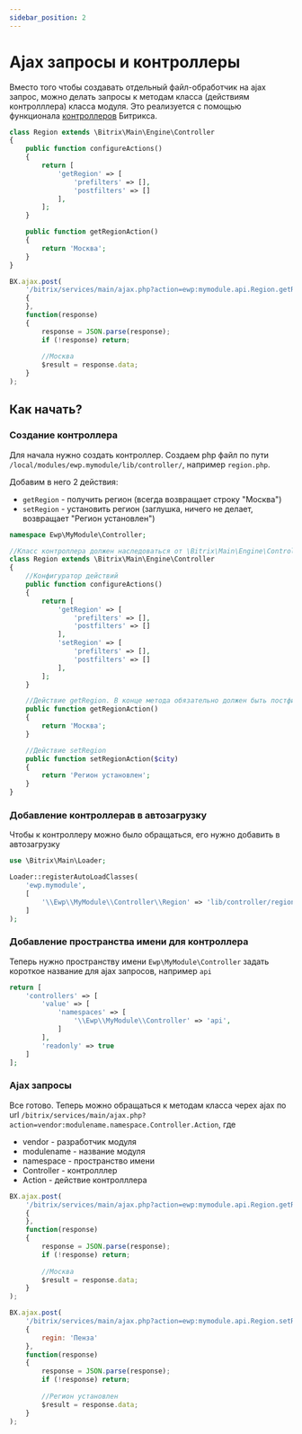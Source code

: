 ```yaml
---
sidebar_position: 2
---
```


# Ajax запросы и контроллеры

Вместо того чтобы создавать отдельный файл-обработчик на ajax запрос, можно делать запросы к методам класса (действиям контролллера) класса модуля. Это реализуется с помощью функционала [контроллеров](https://dev.1c-bitrix.ru/learning/course/index.php?COURSE_ID=43&LESSON_ID=6436&LESSON_PATH=3913.3516.5062.3750.6436) Битрикса.

```php title="Контроллер /local/modules/ewp.mymodule/lib/controller/region.php"
class Region extends \Bitrix\Main\Engine\Controller
{
	public function configureActions()
	{
		return [
			'getRegion' => [
				'prefilters' => [],
				'postfilters' => []
			],
		];
	}

	public function getRegionAction()
	{
		return 'Москва';
	}
}
```

```js title="js ajax запрос"
BX.ajax.post(
	'/bitrix/services/main/ajax.php?action=ewp:mymodule.api.Region.getRegion',
	{
	},
	function(response)
	{
		response = JSON.parse(response);
		if (!response) return;
		
		//Москва
		$result = response.data;
	}
);
```

## Как начать?

### Создание контроллера

Для начала нужно создать контроллер. Создаем php файл по пути `/local/modules/ewp.mymodule/lib/controller/`, например `region.php`.

Добавим в него 2 действия:
- `getRegion` - получить регион (всегда возвращает строку "Москва")
- `setRegion` - установить регион (заглушка, ничего не делает, возвращает "Регион установлен")

```php title="/local/modules/ewp.mymodule/lib/controller/region.php"
namespace Ewp\MyModule\Controller;

//Класс контроллера должен наследоваться от \Bitrix\Main\Engine\Controller
class Region extends \Bitrix\Main\Engine\Controller
{
	//Конфигуратор действий
	public function configureActions()
	{
		return [
			'getRegion' => [
				'prefilters' => [],
				'postfilters' => []
			],
			'setRegion' => [
				'prefilters' => [],
				'postfilters' => []
			],
		];
	}

	//Действие getRegion. В конце метода обязательно должен быть постфикс Action
	public function getRegionAction()
	{
		return 'Москва';
	}

	//Действие setRegion
	public function setRegionAction($city)
	{
		return 'Регион установлен';
	}
}
```

### Добавление контроллерав в автозагрузку

Чтобы к контроллеру можно было обращаться, его нужно добавить в автозагрузку

```php title="/local/modules/ewp.mymodule/include.php"
use \Bitrix\Main\Loader;

Loader::registerAutoLoadClasses(
	'ewp.mymodule',
	[
		'\\Ewp\\MyModule\\Controller\\Region' => 'lib/controller/region.php',
	]
);
```

### Добавление пространства имени для контроллера

Теперь нужно пространству имени `Ewp\MyModule\Controller` задать короткое название для ajax запросов, например `api`

```php title="/local/modules/ewp.mymodule/.settings.php"
return [
	'controllers' => [
		'value' => [
			'namespaces' => [
				'\\Ewp\\MyModule\\Controller' => 'api',
			]
		],
		'readonly' => true
	]
];
```

### Ajax запросы

Все готово. Теперь можно обращаться к методам класса черех ajax по url `/bitrix/services/main/ajax.php?action=vendor:modulename.namespace.Controller.Action`, где
- vendor - разработчик модуля
- modulename - название модуля
- namespace - пространство имени
- Controller - контролллер
- Action - действие контролллера

```js title="Ajax запрос на получение региона"
BX.ajax.post(
	'/bitrix/services/main/ajax.php?action=ewp:mymodule.api.Region.getRegion',
	{
	},
	function(response)
	{
		response = JSON.parse(response);
		if (!response) return;
		
		//Москва
		$result = response.data;
	}
);
```

```js title="Ajax запрос на установку региона"
BX.ajax.post(
	'/bitrix/services/main/ajax.php?action=ewp:mymodule.api.Region.setRegion',
	{
		regin: 'Пенза'
	},
	function(response)
	{
		response = JSON.parse(response);
		if (!response) return;
		
		//Регион установлен
		$result = response.data;
	}
);
```